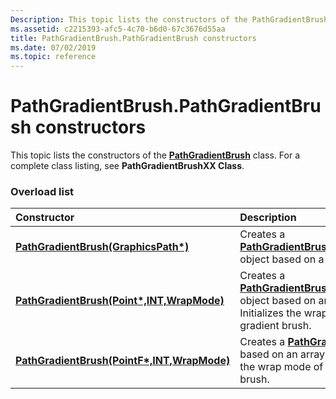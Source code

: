 ```yaml
---
Description: This topic lists the constructors of the PathGradientBrush class. For a complete class listing, see PathGradientBrushXX Class.
ms.assetid: c2215393-afc5-4c70-b6d0-67c3676d55aa
title: PathGradientBrush.PathGradientBrush constructors
ms.date: 07/02/2019
ms.topic: reference
---
```


# PathGradientBrush.PathGradientBrush constructors

This topic lists the constructors of the [**PathGradientBrush**](/windows/win32/api/gdipluspath/nl-gdipluspath-pathgradientbrush) class. For a complete class listing, see **PathGradientBrushXX Class**.

### Overload list



| Constructor                                                                                                                                       | Description                                                                                                                                                                                                                                                 |
|:--------------------------------------------------------------------------------------------------------------------------------------------------|:------------------------------------------------------------------------------------------------------------------------------------------------------------------------------------------------------------------------------------------------------------|
| [**PathGradientBrush(GraphicsPath\*)**](/windows/win32/api/gdipluspath/nf-gdipluspath-pathgradientbrush-pathgradientbrush(inconstgraphicspath))                                             | Creates a [**PathGradientBrush::PathGradientBrush**](/windows/win32/api/gdipluspath/nf-gdipluspath-pathgradientbrush-pathgradientbrush(inconstgraphicspath)) object based on a [**GraphicsPath**](/windows/win32/api/gdipluspath/nl-gdipluspath-graphicspath) object.<br/>                                           |
| [**PathGradientBrush(Point\*,INT,WrapMode)**](/windows/win32/api/gdipluspath/nf-gdipluspath-pathgradientbrush-pathgradientbrush(inconstpoint_inint_inwrapmode))   | Creates a [**PathGradientBrush::PathGradientBrush**](/windows/win32/api/gdipluspath/nf-gdipluspath-pathgradientbrush-pathgradientbrush(inconstpoint_inint_inwrapmode)) object based on an array of points. Initializes the wrap mode of the path gradient brush.<br/> |
| [**PathGradientBrush(PointF\*,INT,WrapMode)**](/windows/win32/api/gdipluspath/nf-gdipluspath-pathgradientbrush-pathgradientbrush(inconstpointf_inint_inwrapmode)) | Creates a [**PathGradientBrush**](/windows/win32/api/gdipluspath/nl-gdipluspath-pathgradientbrush) object based on an array of points. Initializes the wrap mode of the path gradient brush.<br/>                                                                          |



 

 